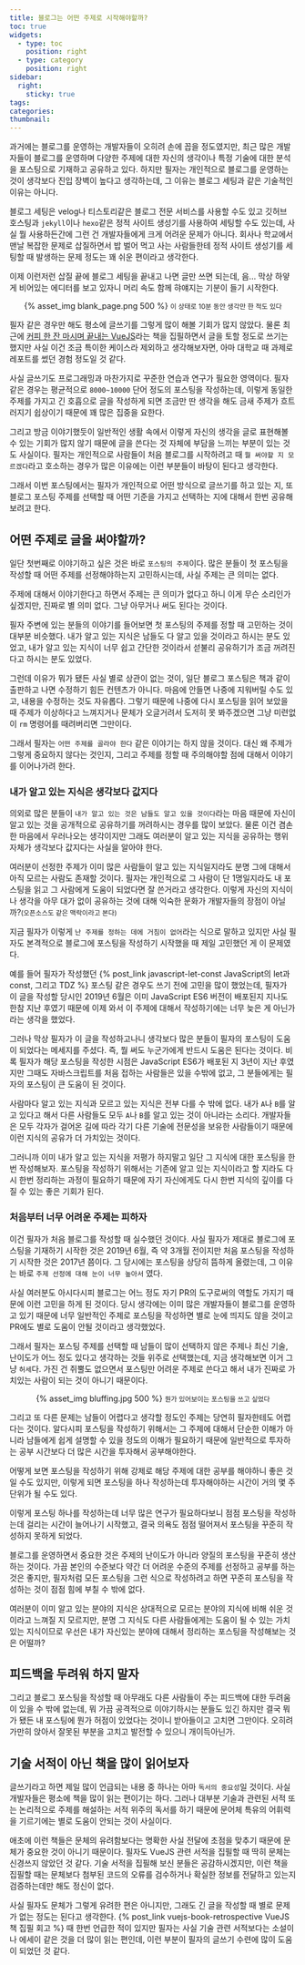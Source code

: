 ```yaml
---
title: 블로그는 어떤 주제로 시작해야할까?
toc: true
widgets:
  - type: toc
    position: right
  - type: category
    position: right
sidebar:
  right:
    sticky: true
tags:
categories:
thumbnail:
---
```


과거에는 블로그를 운영하는 개발자들이 오히려 손에 꼽을 정도였지만, 최근 많은 개발자들이 블로그를 운영하며 다양한 주제에 대한 자신의 생각이나 특정 기술에 대한 분석을 포스팅으로 기재하고 공유하고 있다. 하지만 필자는 개인적으로 블로그를 운영하는 것이 생각보다 진입 장벽이 높다고 생각하는데, 그 이유는 블로그 세팅과 같은 기술적인 이유는 아니다.

<!-- more -->

블로그 세팅은 velog나 티스토리같은 블로그 전문 서비스를 사용할 수도 있고 깃허브 호스팅과 `jekyll`이나 `hexo`같은 정적 사이트 생성기를 사용하여 세팅할 수도 있는데, 사실 뭘 사용하든간에 그런 건 개발자들에게 크게 어려운 문제가 아니다. 회사나 학교에서 맨날 복잡한 문제로 삽질하면서 밥 벌어 먹고 사는 사람들한테 정적 사이트 생성기를 세팅할 때 발생하는 문제 정도는 꽤 쉬운 편이라고 생각한다.

이제 이런저런 삽질 끝에 블로그 세팅을 끝내고 나면 글만 쓰면 되는데, 음... 막상 하얗게 비어있는 에디터를 보고 있자니 머리 속도 함께 햐얘지는 기분이 들기 시작한다.

<center>
  {% asset_img blank_page.png 500 %}
  <small>이 상태로 10분 동안 생각만 한 적도 있다</small>
  <br>
</center>

필자 같은 경우만 해도 평소에 글쓰기를 그렇게 많이 해볼 기회가 많지 않았다. 물론 최근에 [커피 한 잔 마시며 끝내는 VueJS](http://www.yes24.com/Product/Goods/76639545)라는 책을 집필하면서 글을 토할 정도로 쓰기는 했지만 사실 이건 조금 특이한 케이스라 제외하고 생각해보자면, 아마 대학교 때 과제로 레포트를 썼던 경험 정도일 것 같다.

사실 글쓰기도 프로그래밍과 마찬가지로 꾸준한 연습과 연구가 필요한 영역이다. 필자 같은 경우는 평균적으로 `8000~10000` 단어 정도의 포스팅을 작성하는데, 이렇게 동일한 주제를 가지고 긴 호흡으로 글을 작성하게 되면 조금만 딴 생각을 해도 금새 주제가 흐트러지기 쉽상이기 때문에 꽤 많은 집중을 요한다.

그리고 방금 이야기했듯이 일반적인 생활 속에서 이렇게 자신의 생각을 글로 표현해볼 수 있는 기회가 많지 않기 때문에 글을 쓴다는 것 자체에 부담을 느끼는 부분이 있는 것도 사실이다. 필자는 개인적으로 사람들이 처음 블로그를 시작하려고 때 `뭘 써야할 지 모르겠다`라고 호소하는 경우가 많은 이유에는 이런 부분들이 바탕이 된다고 생각한다.

그래서 이번 포스팅에서는 필자가 개인적으로 어떤 방식으로 글쓰기를 하고 있는 지, 또 블로그 포스팅 주제를 선택할 때 어떤 기준을 가지고 선택하는 지에 대해서 한번 공유해보려고 한다.

## 어떤 주제로 글을 써야할까?
일단 첫번째로 이야기하고 싶은 것은 바로 `포스팅의 주제`이다. 많은 분들이 첫 포스팅을 작성할 때 어떤 주제를 선정해야하는지 고민하시는데, 사실 주제는 큰 의미는 없다.

주제에 대해서 이야기한다고 하면서 주제는 큰 의미가 없다고 하니 이게 무슨 소리인가 싶겠지만, 진짜로 별 의미 없다. 그냥 아무거나 써도 된다는 것이다.

필자 주변에 있는 분들의 이야기를 들어보면 첫 포스팅의 주제를 정할 때 고민하는 것이 대부분 비슷했다. 내가 알고 있는 지식은 남들도 다 알고 있을 것이라고 하시는 분도 있었고, 내가 알고 있는 지식이 너무 쉽고 간단한 것이라서 섣불리 공유하기가 조금 꺼려진다고 하시는 분도 있었다.

그런데 이유가 뭐가 됐든 사실 별로 상관이 없는 것이, 일단 블로그 포스팅은 책과 같이 출판하고 나면 수정하기 힘든 컨텐츠가 아니다. 마음에 안들면 나중에 지워버릴 수도 있고, 내용을 수정하는 것도 자유롭다. 그렇기 때문에 나중에 다시 포스팅을 읽어 보았을 때 주제가 이상하다고 느껴지거나 문체가 오글거려서 도저히 못 봐주겠으면 그냥 미련없이 `rm` 명령어를 때려버리면 그만이다.

그래서 필자는 `어떤 주제를 골라야 한다` 같은 이야기는 하지 않을 것이다. 대신 왜 주제가 그렇게 중요하지 않다는 것인지, 그리고 주제를 정할 때 주의해야할 점에 대해서 이야기를 이어나가려 한다.

### 내가 알고 있는 지식은 생각보다 값지다
의외로 많은 분들이 `내가 알고 있는 것은 남들도 알고 있을 것이다`라는 마음 때문에 자신이 알고 있는 것을 공개적으로 공유하기를 꺼려하시는 경우를 많이 보았다. 물론 이건 겸손한 마음에서 우러나오는 생각이지만 그래도 여러분이 알고 있는 지식을 공유하는 행위 자체가 생각보다 값지다는 사실을 알아야 한다.

여러분이 선정한 주제가 이미 많은 사람들이 알고 있는 지식일지라도 분명 그에 대해서 아직 모르는 사람도 존재할 것이다. 필자는 개인적으로 그 사람이 단 1명일지라도 내 포스팅을 읽고 그 사람에게 도움이 되었다면 잘 쓴거라고 생각한다. 이렇게 자신의 지식이나 생각을 아무 대가 없이 공유하는 것에 대해 익숙한 문화가 개발자들의 장점이 아닐까?<small>(오픈소스도 같은 맥락이라고 본다)</small>

지금 필자가 이렇게 `난 주제를 정하는 데에 거침이 없어`라는 식으로 말하고 있지만 사실 필자도 본격적으로 블로그에 포스팅을 작성하기 시작했을 때 제일 고민했던 게 이 문제였다.

예를 들어 필자가 작성했던 {% post_link javascript-let-const JavaScript의 let과 const, 그리고 TDZ %} 포스팅 같은 경우도 쓰기 전에 고민을 많이 했었는데, 필자가 이 글을 작성할 당시인 2019년 6월은 이미 JavaScript ES6 버전이 배포된지 지나도 한참 지난 후였기 때문에 이제 와서 이 주제에 대해서 작성하기에는 너무 늦은 게 아닌가라는 생각을 했었다.

그러나 막상 필자가 이 글을 작성하고나니 생각보다 많은 분들이 필자의 포스팅이 도움이 되었다는 메세지를 주셨다. 즉, 뭘 써도 누군가에게 반드시 도움은 된다는 것이다. 비록 필자가 해당 포스팅을 작성한 시점은 JavaScript ES6가 배포된 지 3년이 지난 후였지만 그때도 자바스크립트를 처음 접하는 사람들은 있을 수밖에 없고, 그 분들에게는 필자의 포스팅이 큰 도움이 된 것이다.

사람마다 알고 있는 지식과 모르고 있는 지식은 전부 다를 수 밖에 없다. 내가 `A`나 `B`를 알고 있다고 해서 다른 사람들도 모두 `A`나 `B`를 알고 있는 것이 아니라는 소리다. 개발자들은 모두 각자가 걸어온 길에 따라 각기 다른 기술에 전문성을 보유한 사람들이기 때문에 이런 지식의 공유가 더 가치있는 것이다.

그러니까 이미 내가 알고 있는 지식을 저평가 하지말고 일단 그 지식에 대한 포스팅을 한번 작성해보자. 포스팅을 작성하기 위해서는 기존에 알고 있는 지식이라고 할 지라도 다시 한번 정리하는 과정이 필요하기 때문에 자기 자신에게도 다시 한번 지식의 깊이를 다질 수 있는 좋은 기회가 된다.

### 처음부터 너무 어려운 주제는 피하자
이건 필자가 처음 블로그를 작성할 때 실수했던 것이다. 사실 필자가 제대로 블로그에 포스팅을 기재하기 시작한 것은 2019년 6월, 즉 약 3개월 전이지만 처음 포스팅을 작성하기 시작한 것은 2017년 쯤이다. 그 당시에는 포스팅을 상당히 뜸하게 올렸는데, 그 이유는 바로 `주제 선정에 대해 눈이 너무 높아서` 였다.

사실 여러분도 아시다시피 블로그는 어느 정도 자기 PR의 도구로써의 역할도 가지기 때문에 이런 고민을 하게 된 것이다. 당시 생각에는 이미 많은 개발자들이 블로그를 운영하고 있기 때문에 너무 일반적인 주제로 포스팅을 작성하면 별로 눈에 띄지도 않을 것이고 PR에도 별로 도움이 안될 것이라고 생각했었다.

그래서 필자는 포스팅 주제를 선택할 때 남들이 많이 선택하지 않은 주제나 최신 기술, 난이도가 어느 정도 있다고 생각하는 것들 위주로 선택했는데, 지금 생각해보면 이거 그냥 `허세`다. 가진 건 쥐뿔도 없으면서 포스팅만 어려운 주제로 쓴다고 해서 내가 진짜로 가치있는 사람이 되는 것이 아니기 때문이다.

<center>
  {% asset_img bluffing.jpg 500 %}
  <small>뭔가 있어보이는 포스팅을 쓰고 싶었다</small>
  <br>
</center>

그리고 또 다른 문제는 남들이 어렵다고 생각할 정도인 주제는 당연히 필자한테도 어렵다는 것이다. 알다시피 포스팅을 작성하기 위해서는 그 주제에 대해서 단순한 이해가 아니라 남들에게 쉽게 설명할 수 있을 정도의 이해가 필요하기 때문에 일반적으로 투자하는 공부 시간보다 더 많은 시간을 투자해서 공부해야한다.

어떻게 보면 포스팅을 작성하기 위해 강제로 해당 주제에 대한 공부를 해야하니 좋은 것일 수도 있지만, 이렇게 되면 포스팅을 하나 작성하는데 투자해야하는 시간이 거의 몇 주 단위가 될 수도 있다.

이렇게 포스팅 하나를 작성하는데 너무 많은 연구가 필요하다보니 점점 포스팅을 작성하는데 걸리는 시간이 늘어나기 시작했고, 결국 의욕도 점점 떨어져서 포스팅을 꾸준히 작성하지 못하게 되었다.

블로그를 운영하면서 중요한 것은 주제의 난이도가 아니라 양질의 포스팅을 꾸준히 생산하는 것이다. 가끔 본인의 수준보다 약간 더 어려운 수준의 주제를 선정하고 공부를 하는 것은 좋지만, 필자처럼 모든 포스팅을 그런 식으로 작성하려고 하면 꾸준히 포스팅을 작성하는 것이 점점 힘에 부칠 수 밖에 없다.

여러분이 이미 알고 있는 분야의 지식은 상대적으로 모르는 분야의 지식에 비해 쉬운 것이라고 느껴질 지 모르지만, 분명 그 지식도 다른 사람들에게는 도움이 될 수 있는 가치있는 지식이므로 우선은 내가 자신있는 분야에 대해서 정리하는 포스팅을 작성해보는 것은 어떨까?

## 피드백을 두려워 하지 말자
그리고 블로그 포스팅을 작성할 때 아무래도 다른 사람들이 주는 피드백에 대한 두려움이 있을 수 밖에 없는데, 뭐 가끔 공격적으로 이야기하시는 분들도 있긴 하지만 결국 뭐가 됐든 내 포스팅에 뭔가 허점이 있었다는 것이니 받아들이고 고치면 그만이다. 오히려 가만히 앉아서 잘못된 부분을 고치고 발전할 수 있으니 개이득아닌가.




## 기술 서적이 아닌 책을 많이 읽어보자
글쓰기라고 하면 제일 많이 언급되는 내용 중 하나는 아마 `독서의 중요성`일 것이다. 사실 개발자들은 평소에 책을 많이 읽는 편이기는 하다. 그러나 대부분 기술과 관련된 서적 또는 논리적으로 주제를 해설하는 서적 위주의 독서를 하기 때문에 문어체 특유의 어휘력을 기르기에는 별로 도움이 안되는 것이 사실이다.

애초에 이런 책들은 문체의 유려함보다는 명확한 사실 전달에 초점을 맞추기 때문에 문체가 중요한 것이 아니기 때문이다. 필자도 VueJS 관련 서적을 집필할 때 딱히 문체는 신경쓰지 않았던 것 같다. 기술 서적을 집필해 보신 분들은 공감하시겠지만, 이런 책을 집필할 때는 문체보다 첨부된 코드의 오류를 검수하거나 확실한 정보를 전달하고 있는지 검증하는데만 해도 정신이 없다.

사실 필자도 문체가 그렇게 유려한 편은 아니지만, 그래도 긴 글을 작성할 때 별로 문제가 없는 정도는 된다고 생각한다. {% post_link vuejs-book-retrospective VueJS 책 집필 회고 %} 때 한번 언급한 적이 있지만 필자는 사실 기술 관련 서적보다는 소설이나 에세이 같은 것을 더 많이 읽는 편인데, 이런 부분이 필자의 글쓰기 수련에 많이 도움이 되었던 것 같다.


